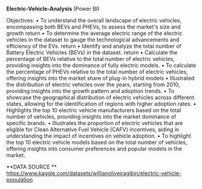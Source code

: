 **Electric-Vehicle-Analysis** (Power BI)

Objectives:
•	To understand the overall landscape of electric vehicles, encompassing both BEVs and PHEVs, to assess the market's size and growth   return
•	To determine the average electric range of the electric vehicles in the dataset to gauge the technological advancements and efficiency of the EVs.   return
•	Identify and analyze the total number of Battery Electric Vehicles (BEVs) in the dataset.  return
•	Calculate the percentage of BEVs relative to the total number of electric vehicles, providing insights into the dominance of fully electric models.
•	To calculate the percentage of PHEVs relative to the total number of electric vehicles, offering insights into the market share of plug-in hybrid models
•	Illustrated the distribution of electric vehicles over the years, starting from 2010, providing insights into the growth pattern and adoption trends.
•	To showcase the geographical distribution of electric vehicles across different states, allowing for the identification of regions with higher adoption rates.
•	Highlights the top 10 electric vehicle manufacturers based on the total number of vehicles, providing insights into the market dominance of specific brands.
•	Illustrates the proportion of electric vehicles that are eligible for Clean Alternative Fuel Vehicle (CAFV) incentives, aiding in understanding the impact of incentives on vehicle adoption.
•	To highlight the top 10 electric vehicle models based on the total number of vehicles, offering insights into consumer preferences and popular models in the market.

**DATA SOURCE **
https://www.kaggle.com/datasets/willianoliveiragibin/electric-vehicle-population
